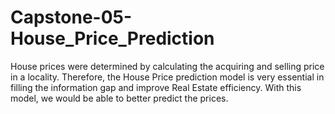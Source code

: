 # Capstone-05-House_Price_Prediction
House prices were determined by calculating the acquiring and selling price in a locality. Therefore, the House Price prediction model is very essential in filling the information gap and improve Real Estate efficiency. With this model, we would be able to better predict the prices.
